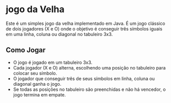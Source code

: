 # jogo da Velha

Este é um simples jogo da velha implementado em Java. É um jogo clássico de dois jogadores (X e O) onde o objetivo é conseguir três símbolos iguais em uma linha, coluna ou diagonal no tabuleiro 3x3.

## Como Jogar

- O jogo é jogado em um tabuleiro 3x3.
- Cada jogador (X e O) alterna, escolhendo uma posição no tabuleiro para colocar seu símbolo.
- O jogador que conseguir três de seus símbolos em linha, coluna ou diagonal ganha o jogo.
- Se todas as posições no tabuleiro são preenchidas e não há vencedor, o jogo termina em empate.
